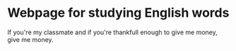 # Webpage for studying English words

If you're my classmate and if you're thankfull enough to give me money, give me money.
